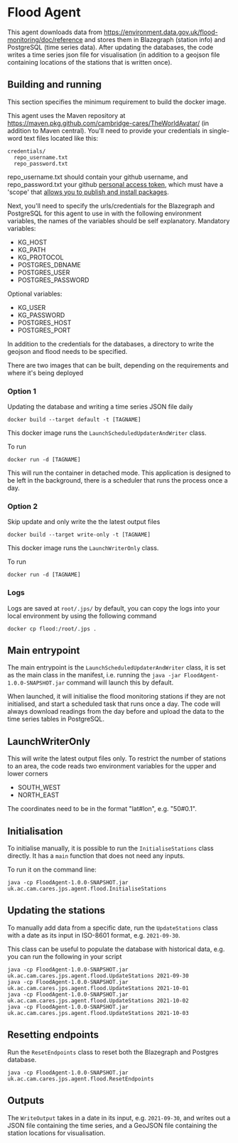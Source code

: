 # Flood Agent
This agent downloads data from https://environment.data.gov.uk/flood-monitoring/doc/reference and stores them in Blazegraph (station info) and PostgreSQL (time series data). After updating the databases, the code writes a time series json file for visualisation (in addition to a geojson file containing locations of the stations that is written once).

## Building and running
This section specifies the minimum requirement to build the docker image. 

This agent uses the Maven repository at https://maven.pkg.github.com/cambridge-cares/TheWorldAvatar/ (in addition to Maven central).
You'll need to provide your credentials in single-word text files located like this:
```
credentials/
  repo_username.txt
  repo_password.txt
```

repo_username.txt should contain your github username, and repo_password.txt your github [personal access token](https://docs.github.com/en/github/authenticating-to-github/creating-a-personal-access-token), which must have a 'scope' that [allows you to publish and install packages](https://docs.github.com/en/packages/working-with-a-github-packages-registry/working-with-the-apache-maven-registry#authenticating-to-github-packages).

Next, you'll need to specify the urls/credentials for the Blazegraph and PostgreSQL for this agent to use in with the following environment variables, the names of the variables should be self explanatory.
Mandatory variables:
- KG_HOST
- KG_PATH
- KG_PROTOCOL
- POSTGRES_DBNAME
- POSTGRES_USER
- POSTGRES_PASSWORD

Optional variables:
- KG_USER
- KG_PASSWORD
- POSTGRES_HOST
- POSTGRES_PORT

In addition to the credentials for the databases, a directory to write the geojson and flood needs to be specified.

There are two images that can be built, depending on the requirements and where it's being deployed

### Option 1
Updating the database and writing a time series JSON file daily

```
docker build --target default -t [TAGNAME]
```

This docker image runs the `LaunchScheduledUpdaterAndWriter` class.

To run
```
docker run -d [TAGNAME]
```

This will run the container in detached mode. This application is designed to be left in the background, there is a scheduler that runs the process once a day.

### Option 2
Skip update and only write the the latest output files
```
docker build --target write-only -t [TAGNAME]
```

This docker image runs the `LaunchWriterOnly` class.

To run
```
docker run -d [TAGNAME]
```
### Logs
Logs are saved at `root/.jps/` by default, you can copy the logs into your local environment by using the following command
```
docker cp flood:/root/.jps .
```

## Main entrypoint
The main entrypoint is the `LaunchScheduledUpdaterAndWriter` class, it is set as the main class in the manifest, i.e. running the `java -jar FloodAgent-1.0.0-SNAPSHOT.jar` command will launch this by default.

When launched, it will initialise the flood monitoring stations if they are not initialised, and start a scheduled task that runs once a day. The code will always download readings from the day before and upload the data to the time series tables in PostgreSQL.

## LaunchWriterOnly
This will write the latest output files only. To restrict the number of stations to an area, the code reads two environment variables for the upper and lower corners
- SOUTH_WEST
- NORTH_EAST

The coordinates need to be in the format "lat#lon", e.g. "50#0.1".

## Initialisation
To initialise manually, it is possible to run the `InitialiseStations` class directly. It has a `main` function that does not need any inputs.

To run it on the command line:
```
java -cp FloodAgent-1.0.0-SNAPSHOT.jar uk.ac.cam.cares.jps.agent.flood.InitialiseStations
```

## Updating the stations
To manually add data from a specific date, run the `UpdateStations` class with a date as its input in ISO-8601 format, e.g. `2021-09-30`.

This class can be useful to populate the database with historical data, e.g. you can run the following in your script
```
java -cp FloodAgent-1.0.0-SNAPSHOT.jar uk.ac.cam.cares.jps.agent.flood.UpdateStations 2021-09-30
java -cp FloodAgent-1.0.0-SNAPSHOT.jar uk.ac.cam.cares.jps.agent.flood.UpdateStations 2021-10-01
java -cp FloodAgent-1.0.0-SNAPSHOT.jar uk.ac.cam.cares.jps.agent.flood.UpdateStations 2021-10-02
java -cp FloodAgent-1.0.0-SNAPSHOT.jar uk.ac.cam.cares.jps.agent.flood.UpdateStations 2021-10-03
```

## Resetting endpoints
Run the `ResetEndpoints` class to reset both the Blazegraph and Postgres database.
```
java -cp FloodAgent-1.0.0-SNAPSHOT.jar uk.ac.cam.cares.jps.agent.flood.ResetEndpoints
```

## Outputs
The `WriteOutput` takes in a date in its input, e.g. `2021-09-30`, and writes out a JSON file containing the time series, and a GeoJSON file containing the station locations for visualisation.
